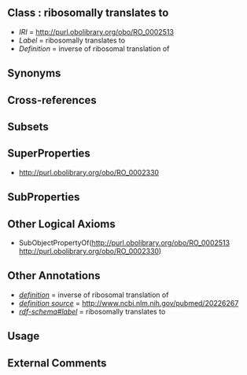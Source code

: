 
## Class : ribosomally translates to

 * *IRI* = http://purl.obolibrary.org/obo/RO_0002513
 * *Label* = ribosomally translates to
 * *Definition* = inverse of ribosomal translation of

## Synonyms


## Cross-references


## Subsets


## SuperProperties

 * <http://purl.obolibrary.org/obo/RO_0002330>

## SubProperties


## Other Logical Axioms

 * SubObjectPropertyOf(<http://purl.obolibrary.org/obo/RO_0002513> <http://purl.obolibrary.org/obo/RO_0002330>)

## Other Annotations

 * *[definition](../../IAO/15/IAO_0000115.md)* = inverse of ribosomal translation of
 * *[definition source](../../IAO/19/IAO_0000119.md)* = http://www.ncbi.nlm.nih.gov/pubmed/20226267
 * *[rdf-schema#label](../../el/rdf-schema#label.md)* = ribosomally translates to

## Usage


## External Comments

